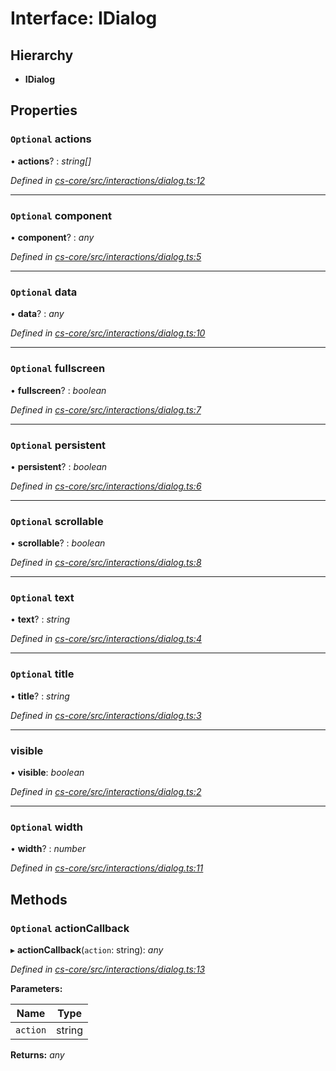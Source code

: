 # Interface: IDialog

## Hierarchy

* **IDialog**

## Properties

### `Optional` actions

• **actions**? : *string[]*

*Defined in [cs-core/src/interactions/dialog.ts:12](https://github.com/RichardHovenkamp/csnext/blob/872f0bfe/packages/cs-core/src/interactions/dialog.ts#L12)*

___

### `Optional` component

• **component**? : *any*

*Defined in [cs-core/src/interactions/dialog.ts:5](https://github.com/RichardHovenkamp/csnext/blob/872f0bfe/packages/cs-core/src/interactions/dialog.ts#L5)*

___

### `Optional` data

• **data**? : *any*

*Defined in [cs-core/src/interactions/dialog.ts:10](https://github.com/RichardHovenkamp/csnext/blob/872f0bfe/packages/cs-core/src/interactions/dialog.ts#L10)*

___

### `Optional` fullscreen

• **fullscreen**? : *boolean*

*Defined in [cs-core/src/interactions/dialog.ts:7](https://github.com/RichardHovenkamp/csnext/blob/872f0bfe/packages/cs-core/src/interactions/dialog.ts#L7)*

___

### `Optional` persistent

• **persistent**? : *boolean*

*Defined in [cs-core/src/interactions/dialog.ts:6](https://github.com/RichardHovenkamp/csnext/blob/872f0bfe/packages/cs-core/src/interactions/dialog.ts#L6)*

___

### `Optional` scrollable

• **scrollable**? : *boolean*

*Defined in [cs-core/src/interactions/dialog.ts:8](https://github.com/RichardHovenkamp/csnext/blob/872f0bfe/packages/cs-core/src/interactions/dialog.ts#L8)*

___

### `Optional` text

• **text**? : *string*

*Defined in [cs-core/src/interactions/dialog.ts:4](https://github.com/RichardHovenkamp/csnext/blob/872f0bfe/packages/cs-core/src/interactions/dialog.ts#L4)*

___

### `Optional` title

• **title**? : *string*

*Defined in [cs-core/src/interactions/dialog.ts:3](https://github.com/RichardHovenkamp/csnext/blob/872f0bfe/packages/cs-core/src/interactions/dialog.ts#L3)*

___

###  visible

• **visible**: *boolean*

*Defined in [cs-core/src/interactions/dialog.ts:2](https://github.com/RichardHovenkamp/csnext/blob/872f0bfe/packages/cs-core/src/interactions/dialog.ts#L2)*

___

### `Optional` width

• **width**? : *number*

*Defined in [cs-core/src/interactions/dialog.ts:11](https://github.com/RichardHovenkamp/csnext/blob/872f0bfe/packages/cs-core/src/interactions/dialog.ts#L11)*

## Methods

### `Optional` actionCallback

▸ **actionCallback**(`action`: string): *any*

*Defined in [cs-core/src/interactions/dialog.ts:13](https://github.com/RichardHovenkamp/csnext/blob/872f0bfe/packages/cs-core/src/interactions/dialog.ts#L13)*

**Parameters:**

Name | Type |
------ | ------ |
`action` | string |

**Returns:** *any*
